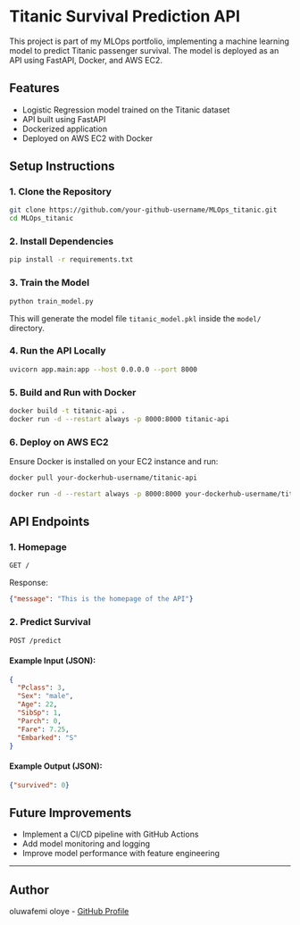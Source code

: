 # Titanic Survival Prediction API

This project is part of my MLOps portfolio, implementing a machine learning model to predict Titanic passenger survival. The model is deployed as an API using FastAPI, Docker, and AWS EC2.

## Features
- Logistic Regression model trained on the Titanic dataset
- API built using FastAPI
- Dockerized application
- Deployed on AWS EC2 with Docker

## Setup Instructions

### 1. Clone the Repository
```bash
git clone https://github.com/your-github-username/MLOps_titanic.git
cd MLOps_titanic
```

### 2. Install Dependencies
```bash
pip install -r requirements.txt
```

### 3. Train the Model
```bash
python train_model.py
```
This will generate the model file `titanic_model.pkl` inside the `model/` directory.

### 4. Run the API Locally
```bash
uvicorn app.main:app --host 0.0.0.0 --port 8000
```

### 5. Build and Run with Docker
```bash
docker build -t titanic-api .
docker run -d --restart always -p 8000:8000 titanic-api
```

### 6. Deploy on AWS EC2
Ensure Docker is installed on your EC2 instance and run:
```bash
docker pull your-dockerhub-username/titanic-api

docker run -d --restart always -p 8000:8000 your-dockerhub-username/titanic-api
```

## API Endpoints

### 1. Homepage
```bash
GET /
```
Response:
```json
{"message": "This is the homepage of the API"}
```

### 2. Predict Survival
```bash
POST /predict
```
#### Example Input (JSON):
```json
{
  "Pclass": 3,
  "Sex": "male",
  "Age": 22,
  "SibSp": 1,
  "Parch": 0,
  "Fare": 7.25,
  "Embarked": "S"
}
```
#### Example Output (JSON):
```json
{"survived": 0}
```

## Future Improvements
- Implement a CI/CD pipeline with GitHub Actions
- Add model monitoring and logging
- Improve model performance with feature engineering

---

## Author
oluwafemi oloye - [GitHub Profile](https://github.com/femi-oloye)


